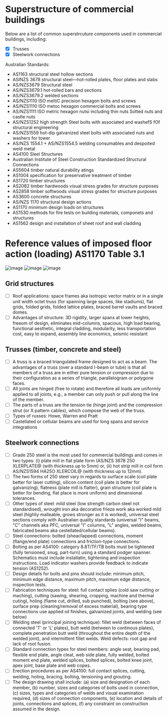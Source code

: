# Superstructure of commercial buildings
Below are a list of common superstrcuture components used in commercial buildings, including:
 - [x] Trusses 
 - [x] Steelwork connections

Australian Standards:
 - AS1163 structural steel hollow sections
 - ASINZS 3678 structural steel—hot-rolled plates, floor plates and slabs 
 - AS/NZS3679 Structural steel 
 - AS/NZS3679.1 hot-rolled bars and sections 
 - AS/NZS3679.2 welded sections
 - AS/NZS1110 ISO meltiC precision hexagon bolts and screws 
 - AS/NZS1110 ISO metoc hexagon commercial bolts and screws
 - AS/NZS1111 ISO metric hexagon nutsi including thin nuts Sotted nuts and castle nuts 
 - AS/NZS1252 high strength Steel bolts with associated and washefS fOf structural engineering 
 - AS/NZS1559 hot-dip galvanized steel bolts with associated nuts and washers for tower 
 - AS/NZS 1554.1 + AS/NZS1554.5 welding consumables and despoited weld metal
 - AS4100 Sleel Structures
 - Australian Institute of Steel Construction Standardized Structural Connections
 - AS5604 timber natural durability atings 
 - AS1004 specification for preservative treatment of timber
 - AS1720 timber structures
 - AS2082 timber hardwoods visual stress grades for structure purposes
 - AS2858 timber softwoods visual stress grades for structure purposes
 - AS3600 concrete structures
 - AS/NZS 1170 structural design actions
 - AS1170 minimum design loads on structures
 - AS1530 methods for fire tests on building materials, componets and structures
 - AS1562 design and installation of sheet roof and wall cladding

# Reference values of imposed floor action (loading) AS1170 Table 3.1

![image](https://user-images.githubusercontent.com/146181/201782117-de0eb0b6-8c02-48fb-8d6b-6ab6283bd281.png)
![image](https://user-images.githubusercontent.com/146181/201782160-db8c1a8f-57e7-44bd-bc75-6eb4d4bbec81.png)
![image](https://user-images.githubusercontent.com/146181/201782240-a1bdeb6d-d617-48ad-811b-92134a5b5c50.png)


## Grid structures

 - [ ] Roof applications: space frames aka isotropic vector matrix or in a single unit width octet truss (for spanning large spaces, like stadiums), flat grids, folded grids, folded lattice plates, braced barrel vaults and braced domes.
 - [ ] Advantages of structure: 3D rigidity, larger spans at lower heights, freeom of design, eliminates mid-columns, spacious, high load bearing, functional aesthetic, integral cladding, modularity, less transportation cost, easy to expand, assembly line economics, seismic resistant

## Trusses (timber, concrete and steel)

  - [ ] A truss is a braced triangulated frame designed to act as a beam.  The advantages of a truss (over a standard I-beam or tube) is that all members of a truss are in either pure tension or compression due to their configuration as a series of triangle, parallelogram or polygone faces.  
  - [ ] All joints are hinged (free to rotate) and therefore all loads are uniformly applied to all joints, e.g., a member can only push or pull along the line of the member.  
  - [ ] The parts of a truss are the tension tie (hinge joint) and the compression strut (or X pattern cables), which compose the web of the truss.
  - [ ] Types of russes: Howe, Warren and Pratt
  - [ ] Castellated or cellular beams are used for long spans and service integrations

## Steelwork connections
 - [ ] Grade 250 steel is the most used for commercial buildings and comes in two types: (i) plate mill in flat plate form (AS/NZS 3678 250 XLERPLATE@ (with thickness up to 5mm) or, (ii) hot strip mill in coil form AS/NZS1594 HA25O XLERCOIL@ (with thickness up to 12mm).
 - [ ] The two forms of 250 steel vary in regards to surface scale (coil plate better for laser cutting), silicon content (coil plate is better for galvanizing), flatness (plate mill is flatter), grain structure (coil plate is better for bending, flat place is more uniform) and dimensional tolerances.
 - [ ] Other types of steel: mild steel (low strength carbon steel not standardised), wrought iron aka decorative frieze work aka worked mild steel (highliy malleable, grows stronger as it is worked), universal steel sections comply with Australian quality standards (universal "I" beams, "C" channels aka PFC, universal "I" columns, "L" angles, welded beams, fabricated beams aka cestellated/cellular beams).
 - [ ] Steel connections: bolted (shear/lapped) connections, moment (flange/end plate) connections and friction-type connections.
 - [ ] Bolting as per AS4100: category 8.8T/TF/TB bolts must be tightened (fully tensioned, snug, part-turn) using a standard podger spanner.  Schematics must include installatin, tightening and inspection instructions. Load indicator washers provide feedback to indicate tension (AS1252).
 - [ ] Design details for bolts and pins should include: minimum pitch, minimum edge distance, maximum pitch, maximum edge distance, inspection tests.
 - [ ] Fabrication techniques for steel: full contact splies (cold saw cutting or maching), cutting (sawing, shearing, cropping, machine and thermal cuting), holing (flame cut, drilled, sub punched), bolting (see above), surface prep (cleaning/removal of excess material), bearing type connections use applied oil finishes, galvanized joints, and welding (see below)
 - [ ] Welding steel (principal joining technique): fillet weld (between faces of connected 'T' or 'L' plates), butt weld (between to continous plates), complete penetration butt weld (throughout the entire depth of the welded joint), and intermittent fillet welds. Weld defects: root gap and lack of root fusion.
 - [ ] Standard connection types for steel members: angle seat, bearing pad, flexible end plate, angle cleat, web side plate, fully welded, bolted moment end plate, welded splices, bolted splices, bolted knee joint, apex joint, base plate and web copes.
 - [ ] Erection procedures as per AS4100: full contact splices, cutting, welding, holing, bracing, bolting, tensioning and grouting.
 - [ ] The design drawing shall include: (a) size and designation of each member, (b) number, sizes and categories of bolts used in connection, (c) sizes, types and categories of welds and visual examination required, (d) sizes of connection components, (e) location and details of joints, connections and splices, (f) any constraint on construction assumed in the design.
